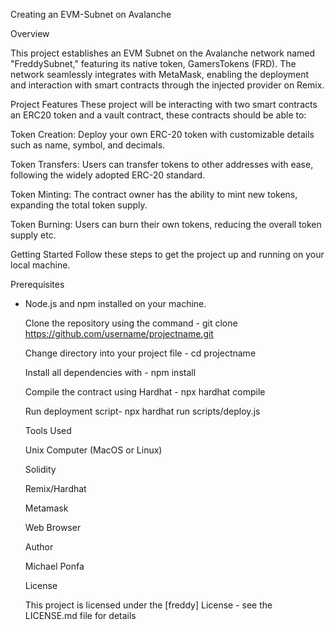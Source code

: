 Creating an EVM-Subnet on Avalanche


Overview


This project establishes an EVM Subnet on the Avalanche network named "FreddySubnet," featuring its native token, GamersTokens (FRD). The network seamlessly integrates with MetaMask, enabling the deployment and interaction with smart contracts through the injected provider on Remix.


Project Features
These project will be interacting with two smart contracts an ERC20 token and a vault contract, these contracts should be able to:

Token Creation: Deploy your own ERC-20 token with customizable details such as name, symbol, and decimals.

Token Transfers: Users can transfer tokens to other addresses with ease, following the widely adopted ERC-20 standard.

Token Minting: The contract owner has the ability to mint new tokens, expanding the total token supply.

Token Burning: Users can burn their own tokens, reducing the overall token supply etc.

Getting Started
Follow these steps to get the project up and running on your local machine.

Prerequisites

- Node.js and npm installed on your machine.

  
  Clone the repository using the command - git clone https://github.com/username/projectname.git


  Change directory into your project file - cd projectname


  Install all dependencies with - npm install


  Compile the contract using Hardhat - npx hardhat compile


  Run deployment script- npx hardhat run scripts/deploy.js


  Tools Used


  Unix Computer (MacOS or Linux)


  Solidity


  Remix/Hardhat


  Metamask


  Web Browser


  Author


  Michael Ponfa


  License
  
  This project is licensed under the [freddy] License - see the LICENSE.md file for details
